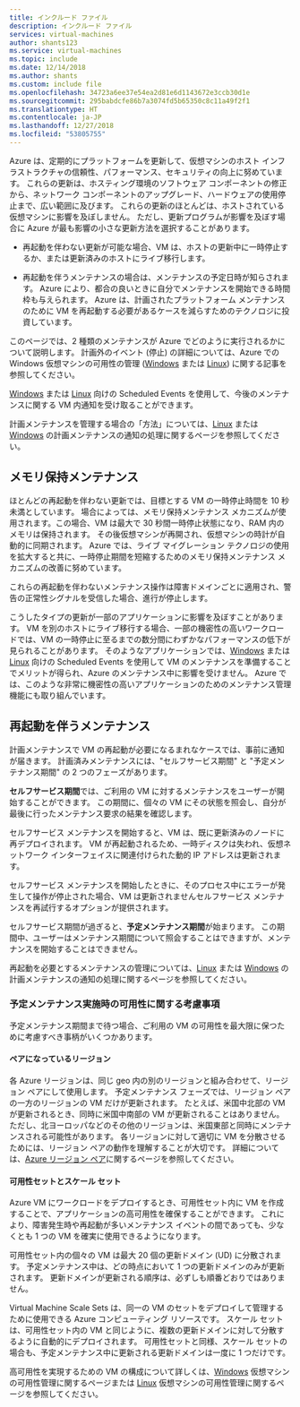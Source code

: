 ```yaml
---
title: インクルード ファイル
description: インクルード ファイル
services: virtual-machines
author: shants123
ms.service: virtual-machines
ms.topic: include
ms.date: 12/14/2018
ms.author: shants
ms.custom: include file
ms.openlocfilehash: 34723a6ee37e54ea2d81e6d1143672e3ccb30d1e
ms.sourcegitcommit: 295babdcfe86b7a3074fd5b65350c8c11a49f2f1
ms.translationtype: HT
ms.contentlocale: ja-JP
ms.lasthandoff: 12/27/2018
ms.locfileid: "53805755"
---
```

Azure は、定期的にプラットフォームを更新して、仮想マシンのホスト インフラストラクチャの信頼性、パフォーマンス、セキュリティの向上に努めています。 これらの更新は、ホスティング環境のソフトウェア コンポーネントの修正から、ネットワーク コンポーネントのアップグレード、ハードウェアの使用停止まで、広い範囲に及びます。 これらの更新のほとんどは、ホストされている仮想マシンに影響を及ぼしません。 ただし、更新プログラムが影響を及ぼす場合に Azure が最も影響の小さな更新方法を選択することがあります。

- 再起動を伴わない更新が可能な場合、VM は、ホストの更新中に一時停止するか、または更新済みのホストにライブ移行します。

- 再起動を伴うメンテナンスの場合は、メンテナンスの予定日時が知らされます。 Azure により、都合の良いときに自分でメンテナンスを開始できる時間枠も与えられます。 Azure は、計画されたプラットフォーム メンテナンスのために VM を再起動する必要があるケースを減らすためのテクノロジに投資しています。 

このページでは、2 種類のメンテナンスが Azure でどのように実行されるかについて説明します。 計画外のイベント (停止) の詳細については、Azure での Windows 仮想マシンの可用性の管理 ([Windows](../articles/virtual-machines/windows/manage-availability.md) または [Linux](../articles/virtual-machines/linux/manage-availability.md)) に関する記事を参照してください。

[Windows](../articles/virtual-machines/windows/scheduled-events.md) または [Linux](../articles/virtual-machines/linux/scheduled-events.md) 向けの Scheduled Events を使用して、今後のメンテナンスに関する VM 内通知を受け取ることができます。

計画メンテナンスを管理する場合の「方法」については、[Linux](../articles/virtual-machines/linux/maintenance-notifications.md) または [Windows](../articles/virtual-machines/windows/maintenance-notifications.md) の計画メンテナンスの通知の処理に関するページを参照してください。

## <a name="memory-preserving-maintenance"></a>メモリ保持メンテナンス

ほとんどの再起動を伴わない更新では、目標とする VM の一時停止時間を 10 秒未満としています。 場合によっては、メモリ保持メンテナンス メカニズムが使用されます。この場合、VM は最大で 30 秒間一時停止状態になり、RAM 内のメモリは保持されます。 その後仮想マシンが再開され、仮想マシンの時計が自動的に同期されます。 Azure では、ライブ マイグレーション テクノロジの使用を拡大すると共に、一時停止期間を短縮するためのメモリ保持メンテナンス メカニズムの改善に努めています。

これらの再起動を伴わないメンテナンス操作は障害ドメインごとに適用され、警告の正常性シグナルを受信した場合、進行が停止します。 

こうしたタイプの更新が一部のアプリケーションに影響を及ぼすことがあります。 VM を別のホストにライブ移行する場合、一部の機密性の高いワークロードでは、VM の一時停止に至るまでの数分間にわずかなパフォーマンスの低下が見られることがあります。 そのようなアプリケーションでは、[Windows](../articles/virtual-machines/windows/scheduled-events.md) または [Linux](../articles/virtual-machines/linux/scheduled-events.md) 向けの Scheduled Events を使用して VM のメンテナンスを準備することでメリットが得られ、Azure のメンテナンス中に影響を受けません。 Azure では、このような非常に機密性の高いアプリケーションのためのメンテナンス管理機能にも取り組んでいます。 


## <a name="maintenance-requiring-a-reboot"></a>再起動を伴うメンテナンス

計画メンテナンスで VM の再起動が必要になるまれなケースでは、事前に通知が届きます。 計画済みメンテナンスには、"セルフサービス期間" と "予定メンテナンス期間" の 2 つのフェーズがあります。

**セルフサービス期間**では、ご利用の VM に対するメンテナンスをユーザーが開始することができます。 この期間に、個々の VM にその状態を照会し、自分が最後に行ったメンテナンス要求の結果を確認します。

セルフサービス メンテナンスを開始すると、VM は、既に更新済みのノードに再デプロイされます。 VM が再起動されるため、一時ディスクは失われ、仮想ネットワーク インターフェイスに関連付けられた動的 IP アドレスは更新されます。

セルフサービス メンテナンスを開始したときに、そのプロセス中にエラーが発生して操作が停止された場合、VM は更新されませんセルフサービス メンテナンスを再試行するオプションが提供されます。 

セルフサービス期間が過ぎると、**予定メンテナンス期間**が始まります。 この期間中、ユーザーはメンテナンス期間について照会することはできますが、メンテナンスを開始することはできません。

再起動を必要とするメンテナンスの管理については、[Linux](../articles/virtual-machines/linux/maintenance-notifications.md) または [Windows](../articles/virtual-machines/windows/maintenance-notifications.md) の計画メンテナンスの通知の処理に関するページを参照してください。 

### <a name="availability-considerations-during-scheduled-maintenance"></a>予定メンテナンス実施時の可用性に関する考慮事項 

予定メンテナンス期間まで待つ場合、ご利用の VM の可用性を最大限に保つために考慮すべき事柄がいくつかあります。 

#### <a name="paired-regions"></a>ペアになっているリージョン

各 Azure リージョンは、同じ geo 内の別のリージョンと組み合わせて、リージョン ペアにして使用します。 予定メンテナンス フェーズでは、リージョン ペアの一方のリージョンの VM だけが更新されます。 たとえば、米国中北部の VM が更新されるとき、同時に米国中南部の VM が更新されることはありません。 ただし、北ヨーロッパなどのその他のリージョンは、米国東部と同時にメンテナンスされる可能性があります。 各リージョンに対して適切に VM を分散させるためには、リージョン ペアの動作を理解することが大切です。 詳細については、[Azure リージョン ペア](https://docs.microsoft.com/azure/best-practices-availability-paired-regions)に関するページを参照してください。

#### <a name="availability-sets-and-scale-sets"></a>可用性セットとスケール セット

Azure VM にワークロードをデプロイするとき、可用性セット内に VM を作成することで、アプリケーションの高可用性を確保することができます。 これにより、障害発生時や再起動が多いメンテナンス イベントの間であっても、少なくとも 1 つの VM を確実に使用できるようになります。

可用性セット内の個々の VM は最大 20 個の更新ドメイン (UD) に分散されます。 予定メンテナンス中は、どの時点において 1 つの更新ドメインのみが更新されます。 更新ドメインが更新される順序は、必ずしも順番どおりではありません。 

Virtual Machine Scale Sets は、同一の VM のセットをデプロイして管理するために使用できる Azure コンピューティング リソースです。 スケール セットは、可用性セット内の VM と同じように、複数の更新ドメインに対して分散するように自動的にデプロイされます。 可用性セットと同様、スケール セットの場合も、予定メンテナンス中に更新される更新ドメインは一度に 1 つだけです。

高可用性を実現するための VM の構成について詳しくは、[Windows](../articles/virtual-machines/windows/manage-availability.md) 仮想マシンの可用性管理に関するページまたは [Linux](../articles/virtual-machines/linux/manage-availability.md) 仮想マシンの可用性管理に関するページを参照してください。
